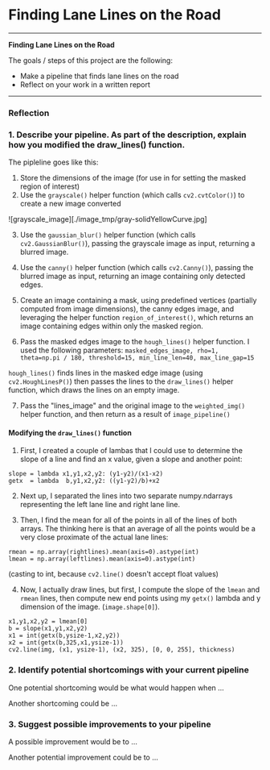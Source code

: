# **Finding Lane Lines on the Road**

---

**Finding Lane Lines on the Road**

The goals / steps of this project are the following:
* Make a pipeline that finds lane lines on the road
* Reflect on your work in a written report

---

### Reflection

### 1. Describe your pipeline. As part of the description, explain how you modified the draw_lines() function.

The pipleline goes like this:

1. Store the dimensions of the image (for use in for setting the masked region of interest)
2. Use the `grayscale()` helper function (which calls `cv2.cvtColor()`) to create a new image converted

![grayscale_image][./image_tmp/gray-solidYellowCurve.jpg]

3. Use the `gaussian_blur()` helper function (which calls `cv2.GaussianBlur()`), passing the grayscale image as input, returning a blurred image.

4. Use the `canny()` helper function (which calls `cv2.Canny()`), passing the blurred image as input, returning an image containing only detected edges.

5. Create an image containing a mask, using predefined vertices (partially computed from image dimensions), the canny edges image, and leveraging the helper function `region_of_interest()`, which returns an image containing edges within only the masked region.

6. Pass the masked edges image to the `hough_lines()` helper function. I used the following parameters: `masked_edges_image, rho=1, theta=np.pi / 180, threshold=15, min_line_len=40, max_line_gap=15`

`hough_lines()` finds lines in the masked edge image (using `cv2.HoughLinesP()`) then passes the lines to the `draw_lines()` helper function, which draws the lines on an empty image.

7. Pass the "lines_image" and the original image to the `weighted_img()` helper function, and then return as a result of `image_pipeline()`

#### Modifying the `draw_lines()` function

1. First, I created a couple of lambas that I could use to determine the slope of a line and find an x value, given a slope and another point:
```
slope = lambda x1,y1,x2,y2: (y1-y2)/(x1-x2)
getx  = lambda  b,y1,x2,y2: ((y1-y2)/b)+x2
```
2. Next up, I separated the lines into two separate numpy.ndarrays representing the left lane line and right lane line.

3. Then, I find the mean for all of the points in all of the lines of both arrays. The thinking here is that an average of all the points would be a very close proximate of the actual lane lines:
```
rmean = np.array(rightlines).mean(axis=0).astype(int)
lmean = np.array(leftlines).mean(axis=0).astype(int)
```
(casting to int, because `cv2.line()` doesn't accept float values)

4. Now, I actually draw lines, but first, I compute the slope of the `lmean` and `rmean` lines, then compute new end points using my `getx()` lambda and y dimension of the image. (`image.shape[0]`).
```
x1,y1,x2,y2 = lmean[0]
b = slope(x1,y1,x2,y2)
x1 = int(getx(b,ysize-1,x2,y2))
x2 = int(getx(b,325,x1,ysize-1))
cv2.line(img, (x1, ysize-1), (x2, 325), [0, 0, 255], thickness)
```

### 2. Identify potential shortcomings with your current pipeline


One potential shortcoming would be what would happen when ...

Another shortcoming could be ...


### 3. Suggest possible improvements to your pipeline

A possible improvement would be to ...

Another potential improvement could be to ...
